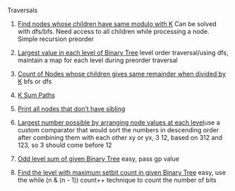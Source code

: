 Traversals

1. [Find nodes whose children have same modulo with K](https://www.geeksforgeeks.org/find-nodes-whose-children-have-same-modulo-with-k/) Can be solved with dfs/bfs. Need access to all children while processing a node. Simple recursion preorder
2. [Largest value in each level of Binary Tree](https://www.geeksforgeeks.org/largest-value-level-binary-tree) level order traversal/using dfs, maintain a map for each level during preorder traversal
3. [Count of Nodes whose children gives same remainder when divided by K](https://www.geeksforgeeks.org/count-of-nodes-whose-children-gives-same-remainder-when-divided-by-k/) bfs or dfs
4. [K Sum Paths](https://www.geeksforgeeks.org/potd-solutions-20-nov-23-k-sum-paths/)

5. [Print all nodes that don’t have sibling](https://www.geeksforgeeks.org/print-nodes-dont-sibling-binary-tree/)
6. [Largest number possible by arranging node values at each level](https://www.geeksforgeeks.org/largest-number-possible-by-arranging-node-values-at-each-level/)use a custom comparator that would sort the numbers in descending order after combining them with each other xy or yx, 3 12, based on 312 and 123, so 3 should come before 12
7. [Odd level sum of given Binary Tree](https://www.geeksforgeeks.org/odd-level-sum-of-given-binary-tree/) easy, pass gp value
8. [Find the level with maximum setbit count in given Binary Tree](https://www.geeksforgeeks.org/find-the-level-with-maximum-setbit-count-in-given-binary-tree/) easy, use the while (n & (n - 1)) count++ technique to count the number of bits